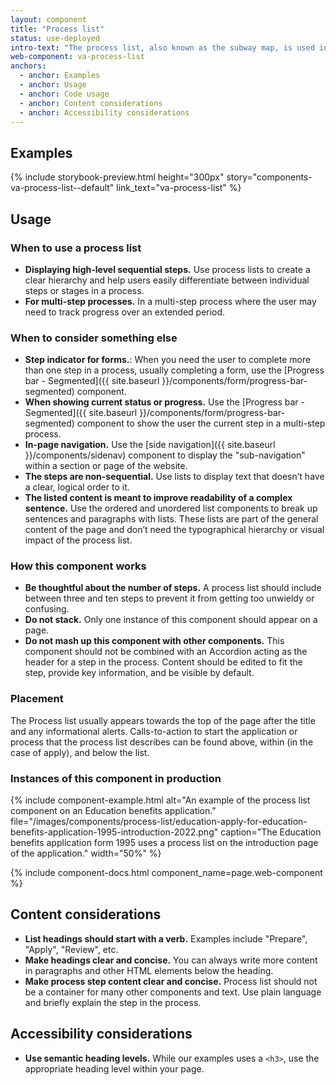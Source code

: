 ```yaml
---
layout: component
title: "Process list"
status: use-deployed
intro-text: "The process list, also known as the subway map, is used in a static informational context to describe the process to apply for a benefit or to provide tracking information to a user where they are in a given process."
web-component: va-process-list
anchors:
  - anchor: Examples
  - anchor: Usage
  - anchor: Code usage
  - anchor: Content considerations
  - anchor: Accessibility considerations
---
```


## Examples

{% include storybook-preview.html height="300px" story="components-va-process-list--default" link_text="va-process-list" %}

## Usage

### When to use a process list

- **Displaying high-level sequential steps.** Use process lists to create a clear hierarchy and help users easily differentiate between individual steps or stages in a process.
- **For multi-step processes.** In a multi-step process where the user may need to track progress over an extended period.

### When to consider something else

* **Step indicator for forms.**: When you need the user to complete more than one step in a process, usually completing a form, use the [Progress bar - Segmented]({{ site.baseurl }}/components/form/progress-bar-segmented) component.
* **When showing current status or progress.** Use the [Progress bar - Segmented]({{ site.baseurl }}/components/form/progress-bar-segmented) component to show the user the current step in a multi-step process.
* **In-page navigation.** Use the [side navigation]({{ site.baseurl }}/components/sidenav) component to display the "sub-navigation" within a section or page of the website.
* **The steps are non-sequential.** Use lists to display text that doesn’t have a clear, logical order to it.
* **The listed content is meant to improve readability of a complex sentence.** Use the ordered and unordered list components to break up sentences and paragraphs with lists. These lists are part of the general content of the page and don’t need the typographical hierarchy or visual impact of the process list.


### How this component works

* **Be thoughtful about the number of steps.** A process list should include between three and ten steps to prevent it from getting too unwieldy or confusing.
* **Do not stack.** Only one instance of this component should appear on a page.
* **Do not mash up this component with other components.** This component should not be combined with an Accordion acting as the header for a step in the process. Content should be edited to fit the step, provide key information, and be visible by default. 

### Placement

The Process list usually appears towards the top of the page after the title and any informational alerts. Calls-to-action to start the application or process that the process list describes can be found above, within (in the case of apply), and below the list.

### Instances of this component in production

{% include component-example.html alt="An example of the process list component on an Education benefits application." file="/images/components/process-list/education-apply-for-education-benefits-application-1995-introduction-2022.png" caption="The Education benefits application form 1995 uses a process list on the introduction page of the application." width="50%" %}

{% include component-docs.html component_name=page.web-component %}

## Content considerations
* **List headings should start with a verb.** Examples include "Prepare", "Apply", "Review", etc.
* **Make headings clear and concise.** You can always write more content in paragraphs and other HTML elements below the heading.
* **Make process step content clear and concise.** Process list should not be a container for many other components and text. Use plain language and briefly explain the step in the process.

## Accessibility considerations

* **Use semantic heading levels.** While our examples uses a `<h3>`, use the appropriate heading level within your page.